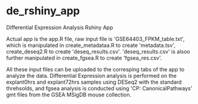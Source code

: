 # de_rshiny_app
Differential Expression Analysis Rshiny App

Actual app is the app.R file, raw input file is 'GSE64403_FPKM_table.txt', which is manipulated in create_metadataa.R to create 'metadata.tsv', create_deseq2.R to create 'deseq_results.csv'. 'deseq_results.csv' is alsoo further manipulated in create_fgsea.R to create 'fgsea_res.csv'.

All these input files can be uploaded to the corresping tabs of the app to analyze the data. Differential Expression analysis is performed on the explant0hrs and explant72hrs samples using DESeq2 with the standard threhsolds, and fgsea analysis is conducted using 'CP: CanonicalPathways' gmt files from the GSEA MSigDB mouse collection.
